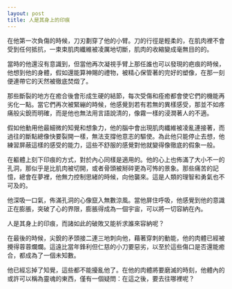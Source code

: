 ```yaml
---
layout: post
title: 人是其身上的印痕
---
```


在他第一次負傷的時候，刀刃劃穿了他的小臂。刀的行徑是輕柔的，在肌肉裡不會受到任何抵抗，一束束肌肉纖維被凌厲地切斷，肌肉的收縮變成毫無目的的。

當時的他還沒有意識到，但當他再次凝視手臂上那任誰也可以發現的疤痕的時候，他想到他的身體，假如還能算神賜的禮物，被精心保管著的完好的塑像，在那一刻便連帶它的天然被徹底焚燬了。

那些斷裂的地方在癒合後會形成生硬的結節，每次受傷和痊癒都會使它們的機能再劣化一點。當它們再次被緊繃的時候，他感覺到若有若無的異樣感受，那並不如疼痛般尖銳而明確，而是他也無法用言語說清的，像霧一樣的浸潤著人的不適。

假如他動用他最細微的知覺和想象力，他的腦中會出現肌肉纖維被凌亂連接著，而過往的斷點總像快要裂開一樣，無法支撐他意志的驅使。為此他只能停止去想，他練習屏蔽這樣的感受的能力，這些不舒服的感覺對他就變得像徹底的假象一般。

在軀體上刻下印痕的方式，對於內心同樣是適用的。他的心上也佈滿了大小不一的孔洞，那似乎是比肌肉被切開，或者骨頭被掰碎更為可怖的景象。那些痛苦的記憶，總會在夢裡，他無力控制思緒的時候，向他襲來。這是人類的理智和勇氣也不可及的。

他深吸一口氣，佈滿孔洞的心像竄入無數涼風。當他屏住呼吸，他感覺到他的意識正在膨脹，突破了心的界限，膨脹得成為一個宇宙，可以將一切容納在內。

人是其身上的印痕，而諸如此的破敗又能祈求誰來容納呢？

在最後的時候，尖銳的矛頭接二連三地刺向他，藉著穿刺的動能，他的肉體已經被攪得蓉蓉爛爛。這遠比當年鋒利但仁慈的小刀要惡劣，以至於這些傷口是否還能癒合，都成為了一個未知數。

他已經忘掉了知覺，這些都不能擾亂他了。在他的肉體將要磨滅的時刻，他體內的或許可以稱為靈魂的東西，僅有一個疑問：在這之後，要去往哪裡呢？